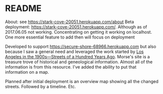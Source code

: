 # README
About: see https://stark-cove-20051.herokuapp.com/about
Beta deployment: https://stark-cove-20051.herokuapp.com/. Although as of 2017.06.05 not working. Concentrating on getting it working on localhost. One more essential feature to add then will focus on deployment

Developed to support https://secure-shore-68966.herokuapp.com
but also because I saw a general need and leveraged the work started by  <a href="http://stevemorse.org/census/changes/LosAngelesChanges2.htm">Los Angeles in the 1900s&mdash;Streets of a Hundred Years Ago</a>. Morse's site is a treasure trove of historical and geneological information. Almost all of the information is from this resource. I've added the ability to put that information on a map. 

Planned after initial deployment is an overview map showing all the changed streets. Followed by a timeline. Etc. 
